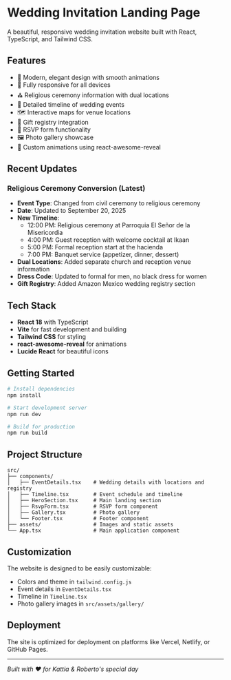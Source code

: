 # Wedding Invitation Landing Page

A beautiful, responsive wedding invitation website built with React, TypeScript, and Tailwind CSS.

## Features

- 🎉 Modern, elegant design with smooth animations
- 📱 Fully responsive for all devices
- ⛪ Religious ceremony information with dual locations
- 📅 Detailed timeline of wedding events
- 🗺️ Interactive maps for venue locations
- 🎁 Gift registry integration
- 📧 RSVP form functionality
- 🖼️ Photo gallery showcase
- 🎨 Custom animations using react-awesome-reveal

## Recent Updates

### Religious Ceremony Conversion (Latest)
- **Event Type**: Changed from civil ceremony to religious ceremony
- **Date**: Updated to September 20, 2025
- **New Timeline**:
  - 12:00 PM: Religious ceremony at Parroquia El Señor de la Misericordia
  - 4:00 PM: Guest reception with welcome cocktail at Ikaan
  - 5:00 PM: Formal reception start at the hacienda
  - 7:00 PM: Banquet service (appetizer, dinner, dessert)
- **Dual Locations**: Added separate church and reception venue information
- **Dress Code**: Updated to formal for men, no black dress for women
- **Gift Registry**: Added Amazon Mexico wedding registry section

## Tech Stack

- **React 18** with TypeScript
- **Vite** for fast development and building
- **Tailwind CSS** for styling
- **react-awesome-reveal** for animations
- **Lucide React** for beautiful icons

## Getting Started

```bash
# Install dependencies
npm install

# Start development server
npm run dev

# Build for production
npm run build
```

## Project Structure

```
src/
├── components/
│   ├── EventDetails.tsx    # Wedding details with locations and registry
│   ├── Timeline.tsx        # Event schedule and timeline
│   ├── HeroSection.tsx     # Main landing section
│   ├── RsvpForm.tsx        # RSVP form component
│   ├── Gallery.tsx         # Photo gallery
│   └── Footer.tsx          # Footer component
├── assets/                 # Images and static assets
└── App.tsx                 # Main application component
```

## Customization

The website is designed to be easily customizable:
- Colors and theme in `tailwind.config.js`
- Event details in `EventDetails.tsx`
- Timeline in `Timeline.tsx`
- Photo gallery images in `src/assets/gallery/`

## Deployment

The site is optimized for deployment on platforms like Vercel, Netlify, or GitHub Pages.

---

*Built with ❤️ for Kattia & Roberto's special day*
